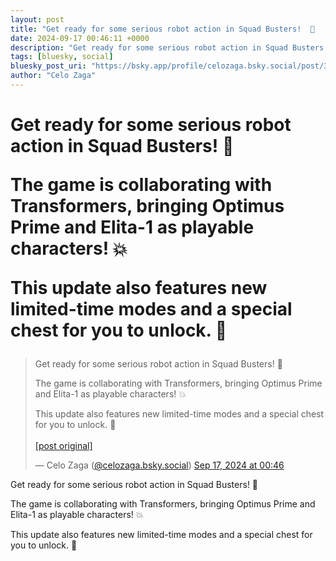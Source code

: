 ```yaml
---
layout: post
title: "Get ready for some serious robot action in Squad Busters!  🤖   The game is collaborating with Transformers, bringing Optimus Prime and Elita-1 as playable characters! 💥   This update also features new limited-time modes and a special chest for you to unlock. 🎁"
date: 2024-09-17 00:46:11 +0000
description: "Get ready for some serious robot action in Squad Busters!  🤖   The game is collaborating with Transformers, bringing Optimus Prime and Elita-1 as playab..."
tags: [bluesky, social]
bluesky_post_uri: "https://bsky.app/profile/celozaga.bsky.social/post/3l4cs44epw424"
author: "Celo Zaga"
---
```


<h1 class="bluesky-post-title">Get ready for some serious robot action in Squad Busters! 
🤖 

The game is collaborating with Transformers, bringing Optimus Prime and Elita-1 as playable characters! 💥 

This update also features new limited-time modes and a special chest for you to unlock. 🎁</h1>


<blockquote class="bluesky-embed" data-bluesky-uri="at://did:plc:lmh6rennptq77inaztnovw4b/app.bsky.feed.post/3l4cs44epw424" data-bluesky-embed-color-mode="system">
<p lang="">Get ready for some serious robot action in Squad Busters! 
🤖 

The game is collaborating with Transformers, bringing Optimus Prime and Elita-1 as playable characters! 💥 

This update also features new limited-time modes and a special chest for you to unlock. 🎁<br><br><a href="https://bsky.app/profile/celozaga.bsky.social/post/3l4cs44epw424">[post original]</a></p>
&mdash; Celo Zaga (<a href="https://bsky.app/profile/did:plc:lmh6rennptq77inaztnovw4b">@celozaga.bsky.social</a>) <a href="https://bsky.app/profile/celozaga.bsky.social/post/3l4cs44epw424">Sep 17, 2024 at 00:46</a>
</blockquote>
<script async src="https://embed.bsky.app/static/embed.js" charset="utf-8"></script>


<p class="bluesky-post-description">Get ready for some serious robot action in Squad Busters! 
🤖 

The game is collaborating with Transformers, bringing Optimus Prime and Elita-1 as playable characters! 💥 

This update also features new limited-time modes and a special chest for you to unlock. 🎁</p>
